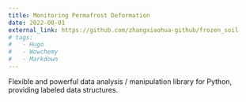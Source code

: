 ```yaml
---
title: Monitoring Permafrost Deformation
date: 2022-08-01
external_link: https://github.com/zhangxiaohua-github/frozen_soil
# tags:
#   - Hugo
#   - Wowchemy
#   - Markdown
---
```


Flexible and powerful data analysis / manipulation library for Python, providing labeled data structures.

<!--more-->
